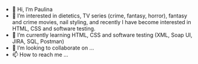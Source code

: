 - 👋 Hi, I’m Paulina 
- 👀 I’m interested in dietetics, TV series (crime, fantasy, horror), fantasy and crime movies, nail styling, and recently I have become interested in HTML, CSS and software testing.
- 🌱 I’m currently learning HTML, CSS and software testing (XML, Soap UI, JIRA, SQL, Postman)
- 💞️ I’m looking to collaborate on ...
- 📫 How to reach me ...

<!---
skvarova/skvarova is a ✨ special ✨ repository because its `README.md` (this file) appears on your GitHub profile.
You can click the Preview link to take a look at your changes.
--->
